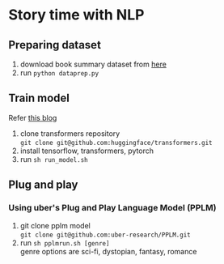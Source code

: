 # Story time with NLP

## Preparing dataset

1. download book summary dataset from [here](https://www.cs.cmu.edu/~dbamman/booksummaries.html)
1. run `python dataprep.py`

## Train model

Refer [this blog](https://towardsdatascience.com/fine-tuning-gpt2-for-text-generation-using-pytorch-2ee61a4f1ba7)

1. clone transformers repository  
   `git clone git@github.com:huggingface/transformers.git`
1. install tensorflow, transformers, pytorch
1. run `sh run_model.sh`

## Plug and play

### Using uber's Plug and Play Language Model (PPLM)

1. git clone pplm model  
   `git clone git@github.com:uber-research/PPLM.git`
2. run `sh pplmrun.sh [genre]`  
   genre options are sci-fi, dystopian, fantasy, romance
